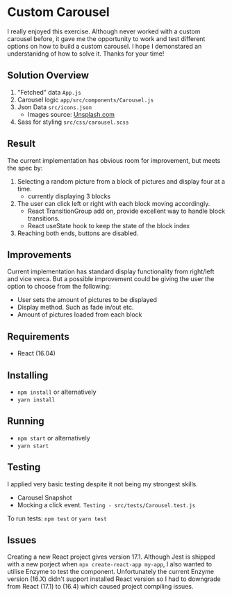 # Custom Carousel

I really enjoyed this exercise. Although never worked with a custom carousel before, it gave me the opportunity to work and test different options on how to build a custom carousel. I hope I demonstared an understanidng of how to solve it. Thanks for your time!

## Solution Overview

1. "Fetched" data
   `App.js`
2. Carousel logic
   `app/src/components/Carousel.js`
3. Json Data
   `src/icons.json`
   - Images source: [Unsplash.com](https://unsplash.com/)
4. Sass for styling
   `src/css/carousel.scss`

## Result

The current implementation has obvious room for improvement, but meets the spec by:

1. Selecting a random picture from a block of pictures and display four at a time.
   - currently displaying 3 blocks
2. The user can click left or right with each block moving accordingly.
   - React TransitionGroup add on, provide excellent way to handle block transitions.
   - React useState hook to keep the state of the block index
3. Reaching both ends, buttons are disabled.

## Improvements

Current implementation has standard display functionality from right/left and vice verca. But a possible improvement could be giving the user the option to choose from the following:

- User sets the amount of pictures to be displayed
- Display method. Such as fade in/out etc.
- Amount of pictures loaded from each block

## Requirements

- React (16.04)

## Installing

- `npm install`
  or alternatively
- `yarn install`

## Running

- `npm start`
  or alternatively
- `yarn start`

## Testing

I applied very basic testing despite it not being my strongest skills.

- Carousel Snapshot
- Mocking a click event.
  `Testing - src/tests/Carousel.test.js`

To run tests:
`npm test` or `yarn test`

## Issues

Creating a new React project gives version 17.1. Although Jest is shipped with a new porject when `npx create-react-app my-app`, I also wanted to utilise Enzyme to test the component. Unfortunately the current Enzyme version (16.X) didn't support installed React version so I had to downgrade from React (17.1) to (16.4) which caused project compiling issues.
